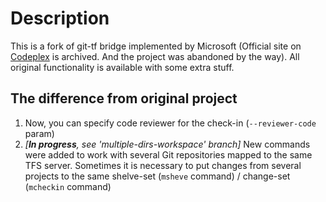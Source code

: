 # Description
This is a fork of git-tf bridge implemented by Microsoft (Official site on [Codeplex](https://archive.codeplex.com/?p=gittf) is archived. And the project was abandoned by the way).
All original functionality is available with some extra stuff.

## The difference from original project
1. Now, you can specify code reviewer for the check-in (`--reviewer-code` param)
2. _[**In progress**, see 'multiple-dirs-workspace' branch]_ New commands were added to work with several Git repositories mapped to the same TFS server. Sometimes it is necessary to put changes from several projects to the same shelve-set (`msheve` command) / change-set (`mcheckin` command)